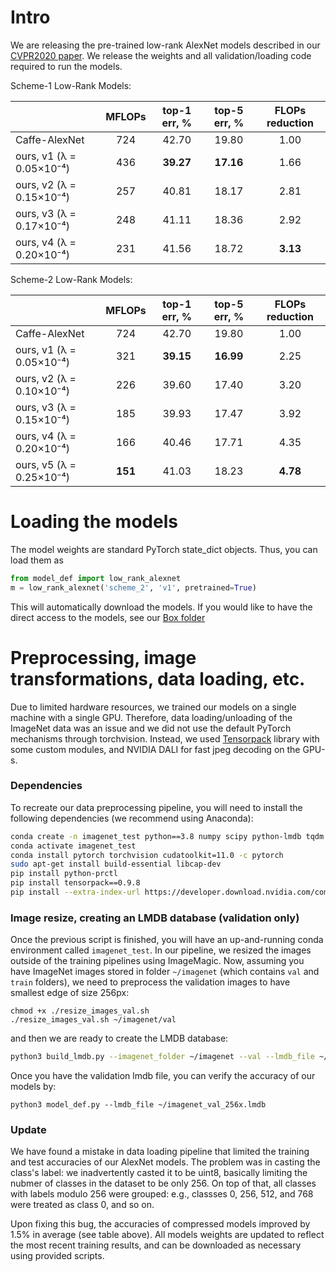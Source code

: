 # Intro
We are releasing the pre-trained low-rank AlexNet models described in our [CVPR2020 paper](https://openaccess.thecvf.com/content_CVPR_2020/html/Idelbayev_Low-Rank_Compression_of_Neural_Nets_Learning_the_Rank_of_Each_CVPR_2020_paper.html).
We release the weights and all validation/loading code required to run the models. 

Scheme-1 Low-Rank Models:

|                           |     MFLOPs     | top-1 err, %  |  top-5 err, %| FLOPs reduction |
| ------------------------- |:--------------:|:-------------:|:------------:|:---------------:|
|Caffe-AlexNet              |       724      |     42.70     |    19.80     |      1.00       |
|ours, v1 (λ = 0.05×10⁻⁴)   |       436      |   **39.27**   |  **17.16**   |      1.66       |
|ours, v2 (λ = 0.15×10⁻⁴)   |       257      |     40.81     |    18.17     |      2.81       |
|ours, v3 (λ = 0.17×10⁻⁴)   |       248      |     41.11     |    18.36     |      2.92     |
|ours, v4 (λ = 0.20×10⁻⁴)   |       231      |     41.56     |    18.72     |    **3.13**     |

Scheme-2 Low-Rank Models:

|                            |     MFLOPs     | top-1 err, %  |  top-5 err, %| FLOPs reduction |
| -------------------------- |:--------------:|:-------------:|:------------:|:---------------:|
|Caffe-AlexNet               |       724      |     42.70     |    19.80     |      1.00       |
|ours, v1 (λ = 0.05×10⁻⁴)    |       321      |   **39.15**   |  **16.99**   |      2.25       |
|ours, v2 (λ = 0.10×10⁻⁴)    |       226      |     39.60     |    17.40     |      3.20       |
|ours, v3 (λ = 0.15×10⁻⁴)    |       185      |     39.93     |    17.47     |      3.92       |
|ours, v4 (λ = 0.20×10⁻⁴)    |       166      |     40.46     |    17.71     |      4.35       |
|ours, v5 (λ = 0.25×10⁻⁴)    |     **151**    |     41.03     |    18.23     |    **4.78**     |



# Loading the models
The model weights are standard PyTorch state_dict objects. Thus, you can load them as

```python
from model_def import low_rank_alexnet
m = low_rank_alexnet('scheme_2', 'v1', pretrained=True)
```
This will automatically download the models. If you would like to have the direct access to the models, see our 
[Box folder](https://ucmerced.box.com/s/gqtaucm2osjp5r7rlmk6qdcutrzcb6d6)

# Preprocessing, image transformations, data loading, etc.
Due to limited hardware resources, we trained our models on a single machine with a single GPU. Therefore, data 
loading/unloading of the ImageNet data was an issue and we did not use the default PyTorch mechanisms through 
torchvision. Instead, we used [Tensorpack](https://github.com/tensorpack/tensorpack/) library with some custom modules, 
and NVIDIA DALI for fast jpeg decoding on the GPU-s. 

### Dependencies
To recreate our data preprocessing pipeline, you will need to install the following dependencies (we recommend using Anaconda):

```bash
conda create -n imagenet_test python==3.8 numpy scipy python-lmdb tqdm
conda activate imagenet_test
conda install pytorch torchvision cudatoolkit=11.0 -c pytorch
sudo apt-get install build-essential libcap-dev
pip install python-prctl
pip install tensorpack==0.9.8
pip install --extra-index-url https://developer.download.nvidia.com/compute/redist/ nvidia-dali-cuda110==1.3.0
```

### Image resize, creating an LMDB database (validation only)

Once the previous script is finished, you will have an up-and-running conda environment called `imagenet_test`. 
In our pipeline, we resized the images outside of the training pipelines using ImageMagic. Now, assuming you have
ImageNet images stored in folder `~/imagenet` (which contains `val` and `train` folders), we need to preprocess the
 validation images to have smallest edge of size 256px:
```
chmod +x ./resize_images_val.sh
./resize_images_val.sh ~/imagenet/val
```
and then we are ready to create the LMDB database:

```bash
python3 build_lmdb.py --imagenet_folder ~/imagenet --val --lmdb_file ~/imagenet_val_256x.lmdb 

```
Once you have the validation lmdb file, you can verify the accuracy of our models by:
```
python3 model_def.py --lmdb_file ~/imagenet_val_256x.lmdb
```


### Update
We have found a mistake in data loading pipeline that limited the training and test accuracies of our AlexNet models. 
The problem was in casting the class's label: we inadvertently casted it to be uint8, basically limiting the nubmer of 
classes in the dataset to be only 256. On top of that, all classes with labels modulo 256 were grouped: e.g., classses 0, 
256, 512, and 768 were treated as class 0, and so on.

Upon fixing this bug, the accuracies of compressed models improved by 1.5% in average (see table above). All models weights
are updated to reflect the most recent training results, and can be downloaded as necessary using provided scripts.